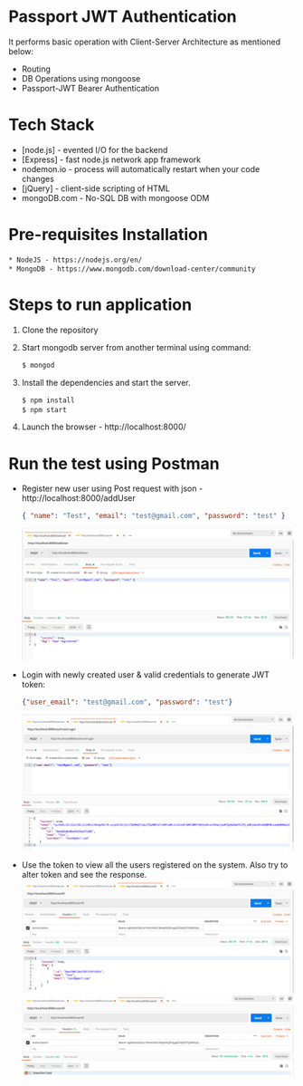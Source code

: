 # Passport JWT Authentication

It performs basic operation with Client-Server Architecture as mentioned below:
  - Routing
  - DB Operations using mongoose
  - Passport-JWT Bearer Authentication

# Tech Stack #

* [node.js] - evented I/O for the backend
* [Express] - fast node.js network app framework
* nodemon.io - process will automatically restart when your code changes
* [jQuery] - client-side scripting of HTML
* mongoDB.com - No-SQL DB with mongoose ODM


# Pre-requisites Installation
    * NodeJS - https://nodejs.org/en/
    * MongoDB - https://www.mongodb.com/download-center/community

# Steps to run application 
1. Clone the repository
2. Start mongodb server from another terminal using command:
    ```bash
    $ mongod
    ```
3. Install the dependencies and start the server. 
    ```sh
    $ npm install
    $ npm start
    ```

4. Launch the browser - http://localhost:8000/

# Run the test using Postman #
  - Register new user using Post request with json - http://localhost:8000/addUser
    ```json
    { "name": "Test", "email": "test@gmail.com", "password": "test" }
    ```
    ![Register User](/public/images/register-postman.png?raw=true "Register new user")
    
 - Login with newly created user & valid credentials to generate JWT token:
    ```json
    {"user_email": "test@gmail.com", "password": "test"}
    ```
    ![Login](/public/images/login-genToken.png?raw=true "Login with valid credentials")
    
  - Use the token to view all the users registered on the system. Also try to alter token and see the response.
     ![Authorized](/public/images/authorized-token.png?raw=true "Authorized User")
    ![Unauthorized](/public/images/unauthorized-token.png?raw=true "Unauthorized Token")
    